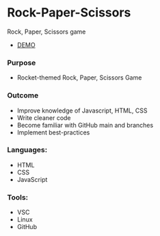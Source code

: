 # Rock-Paper-Scissors
Rock, Paper, Scissors game 
* [DEMO](https://engineertyler.github.io/rock_paper_scissors/)

### Purpose
* Rocket-themed Rock, Paper, Scissors Game 

### Outcome
* Improve knowledge of Javascript, HTML, CSS
* Write cleaner code
* Become familiar with GitHub main and branches
* Implement best-practices

### Languages: 
* HTML
* CSS
* JavaScript

### Tools:
* VSC
* Linux
* GitHub

